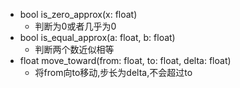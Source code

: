 - bool is_zero_approx(x: float)
	- 判断为0或者几乎为0
- bool is_equal_approx(a: float, b: float)
	- 判断两个数近似相等
- float move_toward(from: float, to: float, delta: float)
	- 将from向to移动,步长为delta,不会超过to